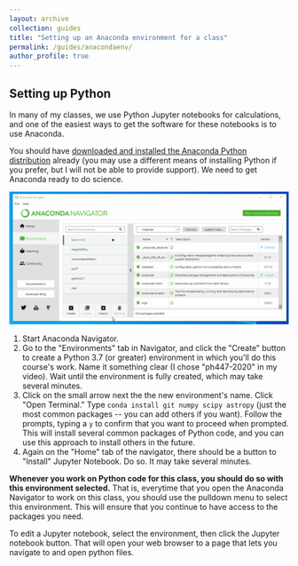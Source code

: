 ```yaml
---
layout: archive
collection: guides
title: "Setting up an Anaconda environment for a class"
permalink: /guides/anacondaenv/
author_profile: true
---
```

## Setting up Python

In many of my classes, we use Python Jupyter notebooks for calculations, and one of the easiest ways to get the software for these notebooks is to use Anaconda.

You should have [downloaded and installed the Anaconda Python distribution](https://docs.anaconda.com/anaconda/install/) already (you may use a different means of installing Python if you prefer, but I will not be able to provide support). We need to get Anaconda ready to do science.

![An animation of creating a conda environment](/images/createcondaenv.gif)

1. Start Anaconda Navigator.
2. Go to the "Environments" tab in Navigator, and click the "Create" button to create a Python 3.7 (or greater) environment in which you'll do this course's work. Name it something clear (I chose "ph447-2020" in my video). Wait until the environment is fully created, which may take several minutes.
3. Click on the small arrow next the the new environment's name. Click "Open Terminal." Type ``conda install git numpy scipy astropy`` (just the most common packages -- you can add others if you want). Follow the prompts, typing a ``y`` to confirm that you want to proceed when prompted. This will install several common packages of Python code, and you can use this approach to install others in the future.
4. Again on the "Home" tab of the navigator, there should be a button to "Install" Jupyter Notebook. Do so. It may take several minutes.

**Whenever you work on Python code for this class, you should do so with this environment selected.** That is, everytime that you open the Anaconda Navigator to work on this class, you should use the pulldown menu to select this environment. This will ensure that you continue to have access to the packages you need.

To edit a Jupyter notebook, select the environment, then click the Jupyter notebook button. That will open your web browser to a page that lets you navigate to and open python files.
